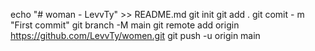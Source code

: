 echo "# woman - LevvTy" >> README.md
git init
git add .
git comit - m "First commit"
git branch -M main 
git remote add origin https://github.com/LevvTy/women.git
git push -u origin main
